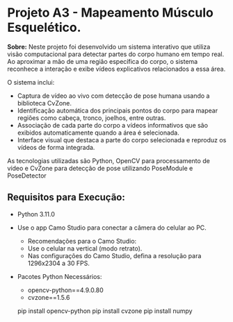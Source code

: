 # Projeto A3 - Mapeamento Músculo Esquelético. 

**Sobre:** Neste projeto foi desenvolvido um sistema interativo que utiliza visão computacional para detectar partes do corpo humano em tempo real. Ao aproximar a mão de uma região específica do corpo, o sistema reconhece a interação e exibe vídeos explicativos relacionados a essa área.

O sistema inclui:
- Captura de vídeo ao vivo com detecção de pose humana usando a biblioteca CvZone.
- Identificação automática dos principais pontos do corpo para mapear regiões como cabeça, tronco, joelhos, entre outras.
- Associação de cada parte do corpo a vídeos informativos que são exibidos automaticamente quando a área é selecionada.
- Interface visual que destaca a parte do corpo selecionada e reproduz os vídeos de forma integrada.

As tecnologias utilizadas são Python, OpenCV para processamento de vídeo e CvZone para detecção de pose utilizando PoseModule e PoseDetector

## Requisitos para Execução:
 - Python 3.11.0
 - Use o app Camo Studio para conectar a câmera do celular ao PC.
     - Recomendações para o Camo Studio:
     - Use o celular na vertical (modo retrato).
     - Nas configurações do Camo Studio, defina a resolução para 1296x2304 a 30 FPS.
       
- Pacotes Python Necessários:
     - opencv-python==4.9.0.80
     - cvzone==1.5.6

     pip install opencv-python
     pip install cvzone
     pip install numpy

